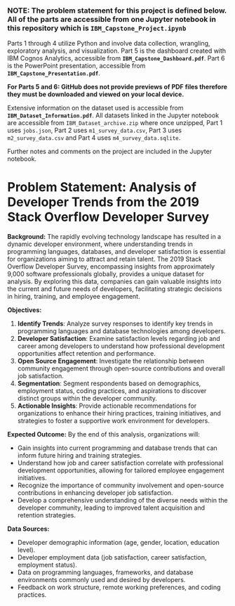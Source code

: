### **NOTE:** The problem statement for this project is defined below. All of the parts are accessible from one Jupyter notebook in this repository which is **`IBM_Capstone_Project.ipynb`**

Parts 1 through 4 utilize Python and involve data collection, wrangling, exploratory analysis, and visualization. 
Part 5 is the dashboard created with IBM Cognos Analytics, accessible from **`IBM_Capstone_Dashboard.pdf`**.
Part 6 is the PowerPoint presentation, accessible from **`IBM_Capstone_Presentation.pdf`**.

**For Parts 5 and 6: GitHub does not provide previews of PDF files therefore they must be downloaded and viewed on your local device.**

Extensive information on the dataset used is accessible from **`IBM_Dataset_Information.pdf`**.
All datasets linked in the Jupyter notebook are accessible from `IBM_Dataset_archive.zip` where once unzipped, Part 1 uses `jobs.json`, Part 2 uses `m1_survey_data.csv`, Part 3 uses `m2_survey_data.csv` and Part 4 uses `m4_survey_data.sqlite`.

Further notes and comments on the project are included in the Jupyter notebook.

# **Problem Statement: Analysis of Developer Trends from the 2019 Stack Overflow Developer Survey**

**Background:** The rapidly evolving technology landscape has resulted in a dynamic developer environment, where understanding trends in programming languages, databases, and developer satisfaction is essential for organizations aiming to attract and retain talent. The 2019 Stack Overflow Developer Survey, encompassing insights from approximately 9,000 software professionals globally, provides a unique dataset for analysis. By exploring this data, companies can gain valuable insights into the current and future needs of developers, facilitating strategic decisions in hiring, training, and employee engagement.

**Objectives:**

1. **Identify Trends**: Analyze survey responses to identify key trends in programming languages and database technologies among developers.
1. **Developer Satisfaction**: Examine satisfaction levels regarding job and career among developers to understand how professional development opportunities affect retention and performance.
1. **Open Source Engagement**: Investigate the relationship between community engagement through open-source contributions and overall job satisfaction.
1. **Segmentation**: Segment respondents based on demographics, employment status, coding practices, and aspirations to discover distinct groups within the developer community.
1. **Actionable Insights**: Provide actionable recommendations for organizations to enhance their hiring practices, training initiatives, and strategies to foster a supportive work environment for developers.

**Expected Outcome:** By the end of this analysis, organizations will:

* Gain insights into current programming and database trends that can inform future hiring and training strategies.
* Understand how job and career satisfaction correlate with professional development opportunities, allowing for tailored employee engagement initiatives.
* Recognize the importance of community involvement and open-source contributions in enhancing developer job satisfaction.
* Develop a comprehensive understanding of the diverse needs within the developer community, leading to improved talent acquisition and retention strategies.

**Data Sources:**

* Developer demographic information (age, gender, location, education level).
* Developer employment data (job satisfaction, career satisfaction, employment status).
* Data on programming languages, frameworks, and database environments commonly used and desired by developers.
* Feedback on work structure, remote working preferences, and coding practices.
